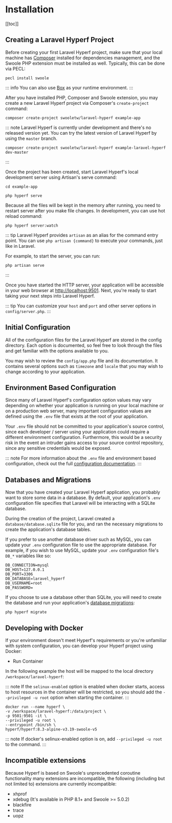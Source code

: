 # Installation
[[toc]]

## Creating a Laravel Hyperf Project

Before creating your first Laravel Hyperf project, make sure that your local machine has [Composer](https://getcomposer.org/) installed for dependencies management, and the Swoole PHP extension must be installed as well. Typically, this can be done via PECL:

```shell:no-line-numbers
pecl install swoole
```

::: info
You can also use [Box](https://hyperf.wiki/3.1/#/en/eco/box.md) as your runtime environment.
:::

After you have installed PHP, Composer and Swoole extension, you may create a new Laravel Hyperf project via Composer's `create-project` command:

```shell:no-line-numbers
composer create-project swooletw/laravel-hyperf example-app
```

::: note
Laravel Hyperf is currently under development and there's no released version yet. You can try the latest version of Laravel Hyperf by using the `master` branch.
```shell:no-line-numbers
composer create-project swooletw/laravel-hyperf example-laravel-hyperf dev-master
```
:::

Once the project has been created, start Laravel Hyperf's local development server using Artisan's serve command:

```shell:no-line-numbers
cd example-app

php hyperf serve
```

Because all the files will be kept in the memory after running, you need to restart server after you make file changes. In development, you can use hot reload command:

```shell:no-line-numbers
php hyperf server:watch
```
::: tip
Laravel Hyperf provides `artisan` as an alias for the command entry point. You can use `php artisan {command}` to execute your commands, just like in Laravel.

For example, to start the server, you can run:

```shell:no-line-numbers
php artisan serve
```
:::

Once you have started the HTTP server, your application will be accessible in your web browser at [http://localhost:9501](http://localhost:9501). Next, you're ready to start taking your next steps into Laravel Hyperf.

::: tip
You can customize your `host` and `port` and other server options in `config/server.php`.
:::

## Initial Configuration

All of the configuration files for the Laravel Hyperf are stored in the config directory. Each option is documented, so feel free to look through the files and get familiar with the options available to you.

You may wish to review the `config/app.php` file and its documentation. It contains several options such as `timezone` and `locale` that you may wish to change according to your application.

## Environment Based Configuration

Since many of Laravel Hyperf's configuration option values may vary depending on whether your application is running on your local machine or on a production web server, many important configuration values are defined using the `.env` file that exists at the root of your application.

Your `.env` file should not be committed to your application's source control, since each developer / server using your application could require a different environment configuration. Furthermore, this would be a security risk in the event an intruder gains access to your source control repository, since any sensitive credentials would be exposed.

::: note
For more information about the `.env` file and environment based configuration, check out the full [configuration documentation](/docs/configuration.html#environment-configuration).
:::

## Databases and Migrations

Now that you have created your Laravel Hyperf application, you probably want to store some data in a database. By default, your application's `.env` configuration file specifies that Laravel will be interacting with a SQLite database.

During the creation of the project, Laravel created a `database/database.sqlite` file for you, and ran the necessary migrations to create the application's database tables.

If you prefer to use another database driver such as MySQL, you can update your `.env` configuration file to use the appropriate database. For example, if you wish to use MySQL, update your `.env` configuration file's `DB_*` variables like so:

```shell:no-line-numbers
DB_CONNECTION=mysql
DB_HOST=127.0.0.1
DB_PORT=3306
DB_DATABASE=laravel_hyperf
DB_USERNAME=root
DB_PASSWORD=
```

If you choose to use a database other than SQLite, you will need to create the database and run your application's [database migrations](/docs/migrations.html):

```shell:no-line-numbers
php hyperf migrate
```

## Developing with Docker

If your environment doesn't meet Hyperf's requirements or you're unfamiliar with system configuration, you can develop your Hyperf project using Docker:

- Run Container

In the following example the host will be mapped to the local directory `/workspace/laravel-hyperf`:

::: note
If the `selinux-enabled` option is enabled when docker starts, access to host resources in the container will be restricted, so you should add the `--privileged -u root` option when starting the container.
:::

```shell:no-line-numbers
docker run --name hyperf \
-v /workspace/laravel-hyperf:/data/project \
-p 9501:9501 -it \
--privileged -u root \
--entrypoint /bin/sh \
hyperf/hyperf:8.3-alpine-v3.19-swoole-v5
```

::: note
If docker's selinux-enabled option is on, add `--privileged -u root` to the command.
:::

## Incompatible extensions

Because Hyperf is based on Swoole's unprecedented coroutine functionality many extensions are incompatible, the following (including but not limited to) extensions are currently incompatible:

- xhprof
- xdebug (It's available in PHP 8.1+ and Swoole >= 5.0.2)
- blackfire
- trace
- uopz